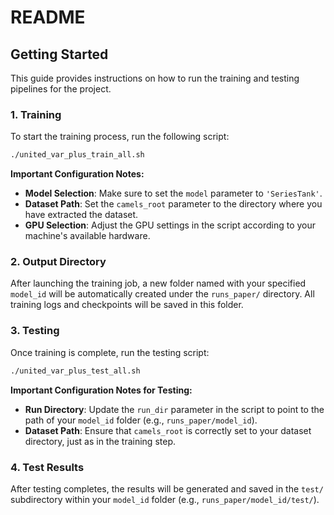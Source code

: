 # README

## Getting Started

This guide provides instructions on how to run the training and testing pipelines for the project.

### 1. Training

To start the training process, run the following script:

```bash
./united_var_plus_train_all.sh
```

**Important Configuration Notes:**
- **Model Selection**: Make sure to set the `model` parameter to `'SeriesTank'`.
- **Dataset Path**: Set the `camels_root` parameter to the directory where you have extracted the dataset.
- **GPU Selection**: Adjust the GPU settings in the script according to your machine's available hardware.

### 2. Output Directory

After launching the training job, a new folder named with your specified `model_id` will be automatically created under the `runs_paper/` directory. All training logs and checkpoints will be saved in this folder.

### 3. Testing

Once training is complete, run the testing script:

```bash
./united_var_plus_test_all.sh
```

**Important Configuration Notes for Testing:**
- **Run Directory**: Update the `run_dir` parameter in the script to point to the path of your `model_id` folder (e.g., `runs_paper/model_id`).
- **Dataset Path**: Ensure that `camels_root` is correctly set to your dataset directory, just as in the training step.

### 4. Test Results

After testing completes, the results will be generated and saved in the `test/` subdirectory within your `model_id` folder (e.g., `runs_paper/model_id/test/`).
